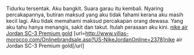 Tidurku tersentak. Aku bangkit. Suara garau itu kembali. Nyaring percakapannya, butiran maksud yang aku tidak fahami kerana aku masih kecil lagi. Aku tidak memahami maksud percakapan orang dewasa. Yang aku tahu hanya menangis, sakit dan takut. Itulah perasaan aku kini.
 <a href="http://www.villas-morocco.com/Onlinebrandsale.asp?US-NikeJordanOnline=2378" >nike air Jordan SC-3 Premium gold</a>
[url=http://www.villas-morocco.com/Onlinebrandsale.asp?US-NikeJordanOnline=2378]nike air Jordan SC-3 Premium gold[/url]